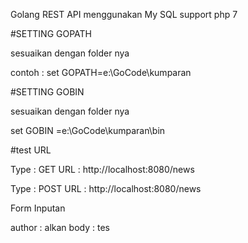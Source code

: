 Golang REST API menggunakan My SQL 
support php 7


#SETTING GOPATH

sesuaikan dengan folder nya

contoh : set GOPATH=e:\GoCode\kumparan

#SETTING GOBIN

sesuaikan dengan folder nya

set GOBIN =e:\GoCode\kumparan\bin

#test URL 

Type : GET
URL  : http://localhost:8080/news


Type : POST
URL  : http://localhost:8080/news

Form Inputan

author : alkan
body   : tes

